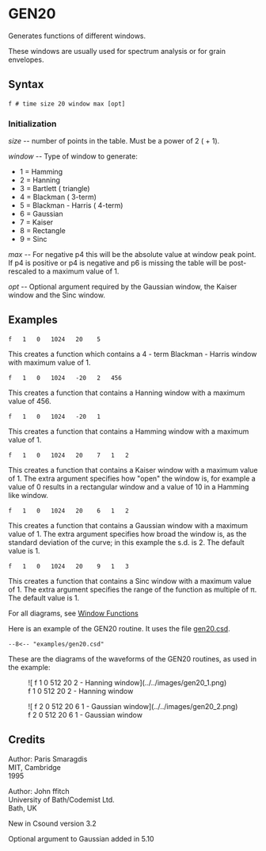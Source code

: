 <!--
id:GEN20
category:
-->
# GEN20
Generates functions of different windows.

These windows are usually used for spectrum analysis or for grain envelopes.

## Syntax
``` csound-orc
f # time size 20 window max [opt]
```

### Initialization

_size_ -- number of points in the table. Must be a power of 2 ( + 1).

_window_ -- Type of window to generate:

*  1 = Hamming
*  2 = Hanning
*  3 = Bartlett ( triangle)
*  4 = Blackman ( 3-term)
*  5 = Blackman - Harris ( 4-term)
*  6 = Gaussian
*  7 = Kaiser
*  8 = Rectangle
*  9 = Sinc

_max_ -- For negative p4 this will be the absolute value at window peak point. If p4 is positive or p4 is negative and p6 is missing the table will be post-rescaled to a maximum value of 1.

_opt_ -- Optional argument required by the Gaussian window, the Kaiser window and the Sinc window.

## Examples

``` csound-sco
f   1   0   1024   20    5
```

This creates a function which contains a 4 - term Blackman - Harris window with maximum value of 1.

``` csound-sco
f   1   0   1024   -20   2   456
```

This creates a function that contains a Hanning window with a maximum value of 456.

``` csound-sco
f   1   0   1024   -20   1
```

This creates a function that contains a Hamming window with a maximum value of 1.

``` csound-sco
f   1   0   1024   20    7   1   2
```

This creates a function that contains a Kaiser window with a maximum value of 1. The extra argument specifies how &quot;open&quot; the window is, for example a value of 0 results in a rectangular window and a value of 10 in a Hamming like window.

``` csound-sco
f   1   0   1024   20    6   1   2
```

This creates a function that contains a Gaussian window with a maximum value of 1.  The extra argument specifies how broad the window is, as the standard deviation of the curve; in this example the s.d. is 2.  The default value is 1.

``` csound-sco
f   1   0   1024   20    9   1   3
```

This creates a function that contains a Sinc window with a maximum value of 1.  The extra argument specifies the range of the function as multiple of &#960;.  The default value is 1.

For all diagrams, see [Window Functions](../../misc/windows)

Here is an example of the GEN20 routine. It uses the file [gen20.csd](../../examples/gen20.csd).

``` csound-csd title="Example of the GEN20 routine." linenums="1"
--8<-- "examples/gen20.csd"
```

These are the diagrams of the waveforms of the GEN20 routines, as used in the example:

<figure markdown="span">
![  f 1  0 512 20 2 - Hanning window](../../images/gen20_1.png)
<figcaption>  f 1  0 512 20 2 - Hanning window</figcaption>
</figure>

<figure markdown="span">
![  f 2  0 512 20 6 1 - Gaussian window](../../images/gen20_2.png)
<figcaption>  f 2  0 512 20 6 1 - Gaussian window</figcaption>
</figure>

## Credits

Author: Paris Smaragdis<br>
MIT, Cambridge<br>
1995<br>

Author: John ffitch<br>
University of Bath/Codemist Ltd.<br>
Bath, UK<br>

New in Csound version 3.2

Optional argument to Gaussian added in 5.10
